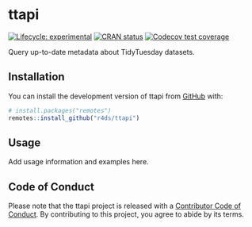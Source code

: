 
<!-- README.md is generated from README.Rmd. Please edit that file -->

# ttapi

<!-- badges: start -->

[![Lifecycle:
experimental](https://img.shields.io/badge/lifecycle-experimental-orange.svg)](https://lifecycle.r-lib.org/articles/stages.html#experimental)
[![CRAN
status](https://www.r-pkg.org/badges/version/ttapi)](https://CRAN.R-project.org/package=ttapi)
[![Codecov test
coverage](https://codecov.io/gh/r4ds/ttapi/branch/main/graph/badge.svg)](https://app.codecov.io/gh/r4ds/ttapi?branch=main)
<!-- badges: end -->

Query up-to-date metadata about TidyTuesday datasets.

## Installation

You can install the development version of ttapi from
[GitHub](https://github.com/) with:

``` r
# install.packages("remotes")
remotes::install_github("r4ds/ttapi")
```

## Usage

Add usage information and examples here.

## Code of Conduct

Please note that the ttapi project is released with a [Contributor Code
of Conduct](https://r4ds.github.io/ttapi/CODE_OF_CONDUCT.html). By
contributing to this project, you agree to abide by its terms.
